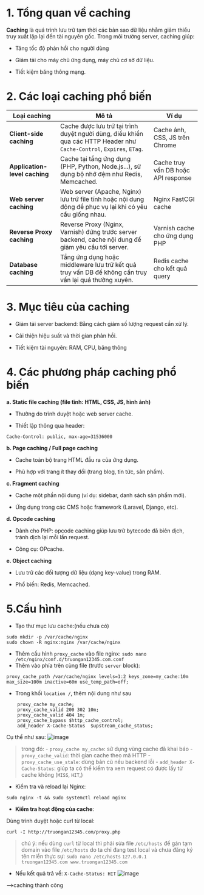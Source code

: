 # 1. Tổng quan về caching
**Caching** là quá trình lưu trữ tạm thời các bản sao dữ liệu nhằm giảm thiểu truy xuất lặp lại đến tài nguyên gốc. Trong môi trường server, caching giúp:

- Tăng tốc độ phản hồi cho người dùng

- Giảm tải cho máy chủ ứng dụng, máy chủ cơ sở dữ liệu.

- Tiết kiệm băng thông mạng.
# 2. Các loại caching phổ biến
| Loại caching                  | Mô tả                                                                                                                 | Ví dụ                               |
| ----------------------------- | --------------------------------------------------------------------------------------------------------------------- | ----------------------------------- |
| **Client-side caching**       | Cache được lưu trữ tại trình duyệt người dùng, điều khiển qua các HTTP Header như `Cache-Control`, `Expires`, `ETag`. | Cache ảnh, CSS, JS trên Chrome      |
| **Application-level caching** | Cache tại tầng ứng dụng (PHP, Python, Node.js...), sử dụng bộ nhớ đệm như Redis, Memcached.                           | Cache truy vấn DB hoặc API response |
| **Web server caching**        | Web server (Apache, Nginx) lưu trữ file tĩnh hoặc nội dung động để phục vụ lại khi có yêu cầu giống nhau.             | Nginx FastCGI cache                 |
| **Reverse Proxy caching**     | Reverse Proxy (Nginx, Varnish) đứng trước server backend, cache nội dung để giảm yêu cầu tới server.                  | Varnish cache cho ứng dụng PHP      |
| **Database caching**          | Tầng ứng dụng hoặc middleware lưu trữ kết quả truy vấn DB để không cần truy vấn lại quá thường xuyên.                 | Redis cache cho kết quả query       |

# 3. Mục tiêu của caching
- Giảm tải server backend: Bằng cách giảm số lượng request cần xử lý.

- Cải thiện hiệu suất và thời gian phản hồi.

- Tiết kiệm tài nguyên: RAM, CPU, băng thông

# 4. Các phương pháp caching phổ biến
**a. Static file caching (file tĩnh: HTML, CSS, JS, hình ảnh)**
- Thường do trình duyệt hoặc web server cache.

- Thiết lập thông qua header:

`Cache-Control: public, max-age=31536000`

**b. Page caching / Full page caching**
- Cache toàn bộ trang HTML đầu ra của ứng dụng.

- Phù hợp với trang ít thay đổi (trang blog, tin tức, sản phẩm).

**c. Fragment caching**
- Cache một phần nội dung (ví dụ: sidebar, danh sách sản phẩm mới).

- Ứng dụng trong các CMS hoặc framework (Laravel, Django, etc).

**d. Opcode caching**
- Dành cho PHP: opcode caching giúp lưu trữ bytecode đã biên dịch, tránh dịch lại mỗi lần request.

- Công cụ: OPcache.

**e. Object caching**
- Lưu trữ các đối tượng dữ liệu (dạng key-value) trong RAM.

- Phổ biến: Redis, Memcached.

# 5.Cấu hình
- Tạo thư mục lưu cache:(nếu chưa có)
```
sudo mkdir -p /var/cache/nginx
sudo chown -R nginx:nginx /var/cache/nginx
```
- Thêm cấu hình `proxy_cache` vào file nginx:
`sudo nano /etc/nginx/conf.d/truongan12345.com.conf
`
- Thêm vào phía trên cùng file (trước `server` block):
```
proxy_cache_path /var/cache/nginx levels=1:2 keys_zone=my_cache:10m max_size=100m inactive=60m use_temp_path=off;
```
- Trong khối `location /`, thêm nội dung như sau
```
    proxy_cache my_cache;
    proxy_cache_valid 200 302 10m;
    proxy_cache_valid 404 1m;
    proxy_cache_bypass $http_cache_control;
    add_header X-Cache-Status  $upstream_cache_status;
```

Cụ thể như sau:
![image](https://github.com/user-attachments/assets/d0fc9357-7b8a-4228-9dbc-6c5344cc94b2)

> trong đó:
    - `proxy_cache my_cache`: sử dụng vùng cache đã khai báo
    - `proxy_cache_valid`: thời gian cache theo mã HTTP
    - `proxy_cache_use_stale`: dùng bản cũ nếu backend lỗi
    - `add_header X-Cache-Status`: giúp ta có thể kiểm tra xem request có được lấy từ cache không (`MISS`, `HIT`,)

- Kiểm tra và reload lại Nginx:
```
sudo nginx -t && sudo systemctl reload nginx
```

- **Kiểm tra hoạt động của cache**:

Dùng trình duyệt hoặc curl từ local:
```
curl -I http://truongan12345.com/proxy.php
```
>chú ý: nếu dùng `curl` từ local thì phải sửa file `/etc/hosts` để gán tạm domain vào file `/etc/hosts` do ta chỉ đang test local và chưa đăng ký tên miền thực sự:
>`sudo nano /etc/hosts`
>`127.0.0.1    truongan12345.com www.truongan12345.com`

- Nếu kết quả trả về: `X-Cache-Status: HIT`
![image](https://github.com/user-attachments/assets/5050180c-bfbe-46a3-9111-3b50dd121a74)


-->caching thành công


